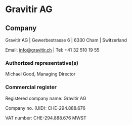 # Gravitir AG

## Company

Gravitir AG | Gewerbestrasse 6 | 6330 Cham | Switzerland

Email: info@gravitir.ch | Tel: +41 32 510 19 55


### Authorized representative(s)
Michael Good, Managing Director

### Commercial register
Registered company name: Gravitir AG

Company no. (UID): CHE-294.888.676

VAT number: CHE-294.888.676 MWST
